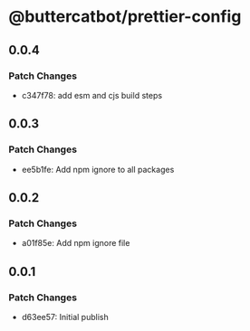 # @buttercatbot/prettier-config

## 0.0.4

### Patch Changes

- c347f78: add esm and cjs build steps

## 0.0.3

### Patch Changes

- ee5b1fe: Add npm ignore to all packages

## 0.0.2

### Patch Changes

- a01f85e: Add npm ignore file

## 0.0.1

### Patch Changes

- d63ee57: Initial publish

